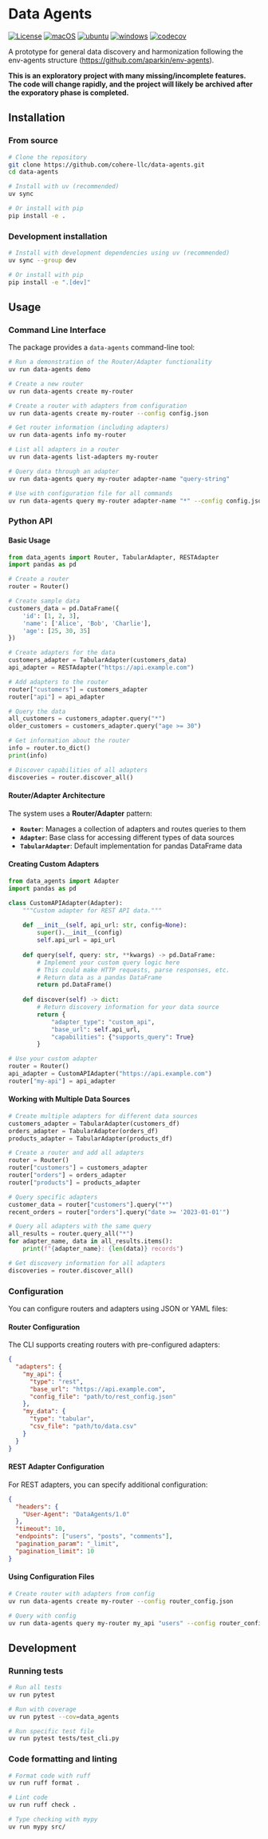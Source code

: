 # Data Agents
[![License](https://img.shields.io/github/license/cohere-llc/data-agents.svg)](https://github.com/cohere-llc/data-agents/blob/main/LICENSE)
[![macOS](https://github.com/cohere-llc/data-agents/actions/workflows/mac.yml/badge.svg)](https://github.com/cohere-llc/data-agents/actions/workflows/mac.yml)
[![ubuntu](https://github.com/cohere-llc/data-agents/actions/workflows/ubuntu.yml/badge.svg)](https://github.com/cohere-llc/data-agents/actions/workflows/ubuntu.yml)
[![windows](https://github.com/cohere-llc/data-agents/actions/workflows/windows.yml/badge.svg)](https://github.com/cohere-llc/data-agents/actions/workflows/windows.yml)
[![codecov](https://codecov.io/gh/cohere-llc/data-agents/branch/main/graph/badge.svg)](https://codecov.io/gh/cohere-llc/data-agents)

A prototype for general data discovery and harmonization following the env-agents structure (https://github.com/aparkin/env-agents).

__This is an exploratory project with many missing/incomplete features.
The code will change rapidly, and the project will likely be archived after the exporatory phase is completed.__

## Installation

### From source

```bash
# Clone the repository
git clone https://github.com/cohere-llc/data-agents.git
cd data-agents

# Install with uv (recommended)
uv sync

# Or install with pip
pip install -e .
```

### Development installation

```bash
# Install with development dependencies using uv (recommended)
uv sync --group dev

# Or install with pip
pip install -e ".[dev]"
```

## Usage

### Command Line Interface

The package provides a `data-agents` command-line tool:

```bash
# Run a demonstration of the Router/Adapter functionality
uv run data-agents demo

# Create a new router
uv run data-agents create my-router

# Create a router with adapters from configuration
uv run data-agents create my-router --config config.json

# Get router information (including adapters)
uv run data-agents info my-router

# List all adapters in a router
uv run data-agents list-adapters my-router

# Query data through an adapter
uv run data-agents query my-router adapter-name "query-string"

# Use with configuration file for all commands
uv run data-agents query my-router adapter-name "*" --config config.json
```

### Python API

#### Basic Usage

```python
from data_agents import Router, TabularAdapter, RESTAdapter
import pandas as pd

# Create a router
router = Router()

# Create sample data
customers_data = pd.DataFrame({
    'id': [1, 2, 3],
    'name': ['Alice', 'Bob', 'Charlie'],
    'age': [25, 30, 35]
})

# Create adapters for the data
customers_adapter = TabularAdapter(customers_data)
api_adapter = RESTAdapter("https://api.example.com")

# Add adapters to the router
router["customers"] = customers_adapter
router["api"] = api_adapter

# Query the data
all_customers = customers_adapter.query("*")
older_customers = customers_adapter.query("age >= 30")

# Get information about the router
info = router.to_dict()
print(info)

# Discover capabilities of all adapters
discoveries = router.discover_all()
```

#### Router/Adapter Architecture

The system uses a **Router/Adapter** pattern:

- **`Router`**: Manages a collection of adapters and routes queries to them
- **`Adapter`**: Base class for accessing different types of data sources
- **`TabularAdapter`**: Default implementation for pandas DataFrame data

#### Creating Custom Adapters

```python
from data_agents import Adapter
import pandas as pd

class CustomAPIAdapter(Adapter):
    """Custom adapter for REST API data."""
    
    def __init__(self, api_url: str, config=None):
        super().__init__(config)
        self.api_url = api_url
    
    def query(self, query: str, **kwargs) -> pd.DataFrame:
        # Implement your custom query logic here
        # This could make HTTP requests, parse responses, etc.
        # Return data as a pandas DataFrame
        return pd.DataFrame()
    
    def discover(self) -> dict:
        # Return discovery information for your data source
        return {
            "adapter_type": "custom_api", 
            "base_url": self.api_url,
            "capabilities": {"supports_query": True}
        }

# Use your custom adapter
router = Router()
api_adapter = CustomAPIAdapter("https://api.example.com")
router["my-api"] = api_adapter
```

#### Working with Multiple Data Sources

```python
# Create multiple adapters for different data sources
customers_adapter = TabularAdapter(customers_df)
orders_adapter = TabularAdapter(orders_df)
products_adapter = TabularAdapter(products_df)

# Create a router and add all adapters
router = Router()
router["customers"] = customers_adapter
router["orders"] = orders_adapter
router["products"] = products_adapter

# Query specific adapters
customer_data = router["customers"].query("*")
recent_orders = router["orders"].query("date >= '2023-01-01'")

# Query all adapters with the same query
all_results = router.query_all("*")
for adapter_name, data in all_results.items():
    print(f"{adapter_name}: {len(data)} records")

# Get discovery information for all adapters
discoveries = router.discover_all()
```

### Configuration

You can configure routers and adapters using JSON or YAML files:

#### Router Configuration

The CLI supports creating routers with pre-configured adapters:

```json
{
  "adapters": {
    "my_api": {
      "type": "rest",
      "base_url": "https://api.example.com",
      "config_file": "path/to/rest_config.json"
    },
    "my_data": {
      "type": "tabular",
      "csv_file": "path/to/data.csv"
    }
  }
}
```

#### REST Adapter Configuration

For REST adapters, you can specify additional configuration:

```json
{
  "headers": {
    "User-Agent": "DataAgents/1.0"
  },
  "timeout": 10,
  "endpoints": ["users", "posts", "comments"],
  "pagination_param": "_limit",
  "pagination_limit": 10
}
```

#### Using Configuration Files

```bash
# Create router with adapters from config
uv run data-agents create my-router --config router_config.json

# Query with config
uv run data-agents query my-router my_api "users" --config router_config.json
```

## Development

### Running tests

```bash
# Run all tests
uv run pytest

# Run with coverage
uv run pytest --cov=data_agents

# Run specific test file
uv run pytest tests/test_cli.py
```

### Code formatting and linting

```bash
# Format code with ruff
uv run ruff format .

# Lint code
uv run ruff check .

# Type checking with mypy
uv run mypy src/
```
